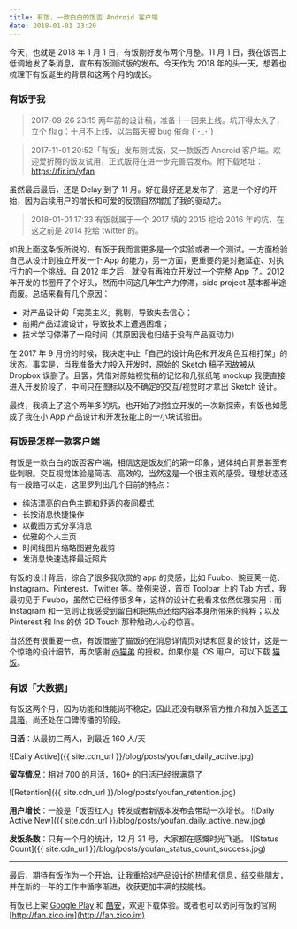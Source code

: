 ```yaml
---
title: 有饭，一款白白的饭否 Android 客户端
date: 2018-01-01 23:20
---
```


今天，也就是 2018 年 1 月 1 日，有饭刚好发布两个月整。11 月 1 日，我在饭否上低调地发了条消息，宣布有饭测试版的发布。今天作为 2018 年的头一天，想着也梳理下有饭诞生的背景和这两个月的成长。

### 有饭于我

> 2017-09-26 23:15  两年前的设计稿，准备十一回来上线。坑开得太久了，立个 flag：十月不上线，以后每天被 bug 催命 (´･_･`)

> 2017-11-01 20:52「有饭」发布测试版，又一款饭否 Android 客户端。欢迎爱折腾的饭友试用，正式版将在进一步完善后发布。附下载地址：https://fir.im/yfan

虽然最后最后，还是 Delay 到了 11 月。好在最好还是发布了，这是一个好的开始，因为后续用户的增长和可爱的反馈自然增加了我的驱动力。

> 2018-01-01 17:33 有饭就属于一个 2017 填的 2015 挖给 2016 年的坑，在这之前是 2014 挖给 twitter 的。

如我上面这条饭所说的，有饭于我而言更多是一个实验或者一个测试。一方面检验自己从设计到独立开发一个 App 的能力，另一方面，更重要的是对拖延症、对执行力的一个挑战。自 2012 年之后，就没有再独立开发过一个完整 App 了。2012 年开发的书圈开了个好头，然而中间这几年生产力停滞，side project 基本都半途而废。总结来看有几个原因：

- 对产品设计的「完美主义」挑剔，导致失去信心；
- 前期产品过渡设计，导致技术上遭遇困难；
- 技术学习停滞了一段时间（其原因我也归结于没有产品驱动力）

在 2017 年 9 月份的时候，我决定中止「自己的设计角色和开发角色互相打架」的状态。事实是，当我准备大力投入开发时，原始的 Sketch 稿子因故被从 Dropbox 误删了。且罢，凭借对原始视觉稿的记忆和几张纸笔 mockup 我便直接进入开发阶段了，中间只在图标以及不确定的交互/视觉时才拿出 Sketch 设计。

最终，我填上了这个两年多的坑，也开始了对独立开发的一次新探索，有饭也如愿成了我在小 App 产品设计和开发技能上的一小块试验田。

### 有饭是怎样一款客户端

有饭是一款白白的饭否客户端，相信这是饭友们的第一印象，通体纯白背景甚至有些刺眼。交互视觉体验是简洁、高效的，当然这是一个很主观的感受。理想状态还有一段路可以走，这里罗列出几个目前的特点：

- 纯洁漂亮的白色主题和舒适的夜间模式
- 长按消息快捷操作
- 以截图方式分享消息
- 优雅的个人主页
- 时间线图片缩略图避免裁剪
- 发消息快速选择最近照片

有饭的设计背后，综合了很多我欣赏的 app 的灵感，比如 Fuubo、豌豆荚一览、Instagram、Pinterest、Twitter 等。举例来说，首页 Toolbar 上的 Tab 方式，我最初见于 Fuubo，虽然它已经停很多年，这样的设计在我看来依然优雅实用；而 Instagram 和一览则让我感受到留白和把焦点还给内容本身所带来的纯粹；以及Pinterest 和 Ins 的仿 3D Touch 那种触动人心的惊喜。

当然还有很重要一点，有饭借鉴了猫饭的在消息详情页对话和回复的设计，这是一个惊艳的设计细节，再次感谢 [@猫弟](http://fanfou.com/maundytime) 的授权。如果你是 iOS 用户，可以下载 [猫饭](http://t.cn/RHO8VCT)。

### 有饭「大数据」

有饭这两个月，因为功能和性能尚不稳定，因此还没有联系官方推介和加入[饭否工具箱](https://spacekid.me/fanfou-toolkit/)，尚还处在口碑传播的阶段。

**日活**：从最初三两人，到最近 160 人/天

![Daily Active]({{ site.cdn_url }}/blog/posts/youfan_daily_active.jpg)

**留存情况**：相对 700 的月活，160+ 的日活已经很满意了

![Retention]({{ site.cdn_url }}/blog/posts/youfan_retention.jpg)

**用户增长**：一般是「饭否红人」转发或者新版本发布会带动一次增长。
![Daily Active New]({{ site.cdn_url }}/blog/posts/youfan_daily_active_new.jpg)

**发饭条数**：只有一个月的统计，12 月 31 号，大家都在感慨时光飞逝。
![Status Count]({{ site.cdn_url }}/blog/posts/youfan_status_count_success.jpg)

---

最后，期待有饭作为一个开始，让我重拾对产品设计的热情和信息，结交些朋友，并在新的一年的工作中循序渐进，收获更加丰满的技能栈。

有饭已上架 [Google Play](https://play.google.com/store/apps/details?id=im.zico.fancy) 和 [酷安](https://www.coolapk.com/apk/170292)，欢迎下载体验。或者也可以访问有饭的官网 [http://fan.zico.im](http://fan.zico.im)